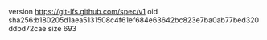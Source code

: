 version https://git-lfs.github.com/spec/v1
oid sha256:b180205d1aea5131508c4f61ef684e63642bc823e7ba0ab77bed320ddbd72cae
size 693
